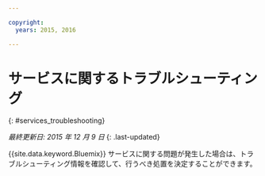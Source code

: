 ```yaml
---

copyright:
  years: 2015, 2016

---
```


# サービスに関するトラブルシューティング
{: #services_troubleshooting}

*最終更新日: 2015 年 12 月 9 日*
{: .last-updated}


{{site.data.keyword.Bluemix}} サービスに関する問題が発生した場合は、トラブルシューティング情報を確認して、行うべき処置を決定することができます。
